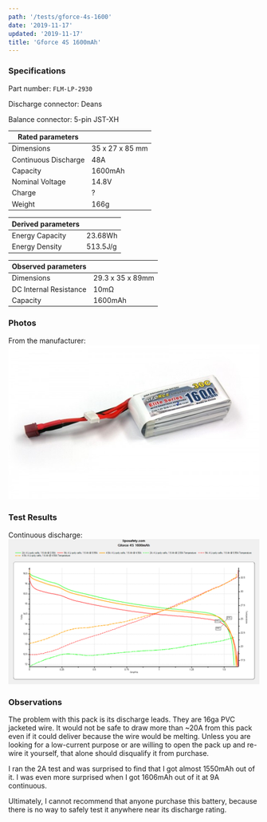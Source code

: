 ```yaml
---
path: '/tests/gforce-4s-1600'
date: '2019-11-17'
updated: '2019-11-17'
title: 'Gforce 4S 1600mAh'
---
```


### Specifications

Part number: `FLM-LP-2930`

Discharge connector: Deans

Balance connector: 5-pin JST-XH

| Rated parameters     |                 |
| -------------------- | --------------- |
| Dimensions           | 35 x 27 x 85 mm |
| Continuous Discharge | 48A             |
| Capacity             | 1600mAh         |
| Nominal Voltage      | 14.8V           |
| Charge               | ?               |
| Weight               | 166g            |

| Derived parameters |          |
| ------------------ | -------- |
| Energy Capacity    | 23.68Wh  |
| Energy Density     | 513.5J/g |

| Observed parameters    |                  |
| ---------------------- | ---------------- |
| Dimensions             | 29.3 x 35 x 89mm |
| DC Internal Resistance | 10m&ohm;         |
| Capacity               | 1600mAh          |

### Photos

From the manufacturer: ![battery](../images/gforce-4s-1600-mfg.jpg)

### Test Results

Continuous discharge: ![Test Results](../images/tests/gforce-4s-1600-continuous.png)

### Observations

The problem with this pack is its discharge leads. They are 16ga PVC jacketed wire. It would not be safe to draw more than ~20A from this pack even if it could deliver because the wire would be melting. Unless you are looking for a low-current purpose or are willing to open the pack up and re-wire it yourself, that alone should disqualify it from purchase.

I ran the 2A test and was surprised to find that I got almost 1550mAh out of it. I was even more surprised when I got 1606mAh out of it at 9A continuous.

Ultimately, I cannot recommend that anyone purchase this battery, because there is no way to safely test it anywhere near its discharge rating.
